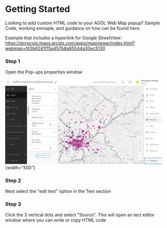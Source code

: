 # Getting Started
Looking to add custom HTML code to your AGOL Web Map popup? 
Sample Code, working exmaple, and guidance on how can be found here.

Example that includes a hyperlink for Google StreetView:
https://dvrpcgis.maps.arcgis.com/apps/mapviewer/index.html?webmap=f43b6241f15a457b8a95544a30ec5130

### Step 1
Open the Pop-ups properties window

![webmap](./img/popups1.png){width="500"}

### Step 2
Next select the "edit text" option in the Text section
### Step 3
Click the 3 vertical dots and select "Source". This will open an tect editor window where you can write or copy HTML code 
